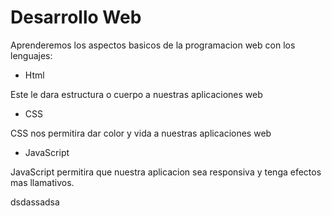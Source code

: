 # Desarrollo Web

Aprenderemos los aspectos basicos de la programacion web con los lenguajes:

- Html 

Este le dara estructura o cuerpo a nuestras aplicaciones web

- CSS

CSS nos permitira dar color y vida a nuestras aplicaciones web

- JavaScript

JavaScript permitira que nuestra aplicacion sea responsiva y tenga efectos mas llamativos.

dsdassadsa